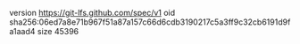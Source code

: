 version https://git-lfs.github.com/spec/v1
oid sha256:06ed7a8e71b967f51a87a157c66d6cdb3190217c5a3ff9c32cb6191d9fa1aad4
size 45396
